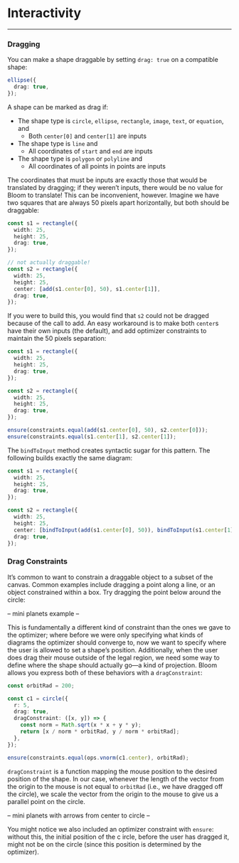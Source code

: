 # Interactivity

---

### Dragging

You can make a shape draggable by setting `drag: true` on a compatible shape:

```typescript
ellipse({
  drag: true,
});
```

A shape can be marked as drag if:

- The shape type is `circle`, `ellipse`, `rectangle`, `image`, `text`, or `equation`, and
  - Both `center[0]` and `center[1]` are inputs
- The shape type is `line` and
  - All coordinates of `start` and `end` are inputs
- The shape type is `polygon` or `polyline` and
  - All coordinates of all points in points are inputs

The coordinates that must be inputs are exactly those that would be translated by dragging; if they weren’t inputs,
there would be no value for Bloom to translate! This can be inconvenient, however. Imagine we have two squares that are
always 50 pixels apart horizontally, but both should be draggable:

```typescript
const s1 = rectangle({
  width: 25,
  height: 25,
  drag: true,
});

// not actually draggable!
const s2 = rectangle({
  width: 25,
  height: 25,
  center: [add(s1.center[0], 50), s1.center[1]],
  drag: true,
});
```

If you were to build this, you would find that `s2` could not be dragged because of the call to add. An easy workaround
is to make both `center`s have their own inputs (the default), and add optimizer constraints to maintain the 50 pixels
separation:

```typescript
const s1 = rectangle({
  width: 25,
  height: 25,
  drag: true,
});

const s2 = rectangle({
  width: 25,
  height: 25,
  drag: true,
});

ensure(constraints.equal(add(s1.center[0], 50), s2.center[0]));
ensure(constraints.equal(s1.center[1], s2.center[1]);
```

The `bindToInput` method creates syntactic sugar for this pattern. The following builds exactly the same diagram:

```typescript
const s1 = rectangle({
  width: 25,
  height: 25,
  drag: true,
});

const s2 = rectangle({
  width: 25,
  height: 25,
  center: [bindToInput(add(s1.center[0], 50)), bindToInput(s1.center[1])],
  drag: true,
});
```

### Drag Constraints

It’s common to want to constrain a draggable object to a subset of the canvas. Common examples include dragging a point
along a line, or an object constrained within a box. Try dragging the point below around the circle:

– mini planets example –

This is fundamentally a different kind of constraint than the ones we gave to the optimizer; where before we were
only specifying what kinds of diagrams the optimizer should converge to, now we want to specify where the user
is allowed to set a shape’s position. Additionally, when the user does drag their mouse outside of the legal region,
we need some way to define where the shape should actually go&mdash;a kind of projection. Bloom allows you express
both of these behaviors with a `dragConstraint`:

```typescript
const orbitRad = 200;

const c1 = circle({
  r: 5,
  drag: true,
  dragConstraint: ([x, y]) => {
    const norm = Math.sqrt(x * x + y * y);
    return [x / norm * orbitRad, y / norm * orbitRad];
  },
});

ensure(constraints.equal(ops.vnorm(c1.center), orbitRad);
```

`dragConstraint` is a function mapping the mouse position to the desired position of the shape. In our case,
whenever the length of the vector from the origin to the mouse is not equal to `orbitRad` (i.e., we have dragged off
the circle), we scale the vector from the origin to the mouse to give us a parallel point on the circle.

– mini planets with arrows from center to circle –

You might notice we also included an optimizer constraint with `ensure`: without this, the initial position of the c
ircle, before the user has dragged it, might not be on the circle (since this position is determined by the optimizer).
